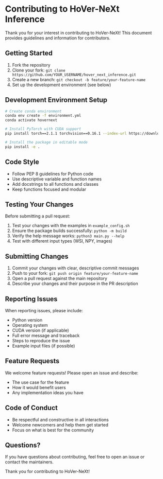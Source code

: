 # Contributing to HoVer-NeXt Inference

Thank you for your interest in contributing to HoVer-NeXt! This document provides guidelines and information for contributors.

## Getting Started

1. Fork the repository
2. Clone your fork: `git clone https://github.com/YOUR_USERNAME/hover_next_inference.git`
3. Create a new branch: `git checkout -b feature/your-feature-name`
4. Set up the development environment (see below)

## Development Environment Setup

```bash
# Create conda environment
conda env create -f environment.yml
conda activate hovernext

# Install PyTorch with CUDA support
pip install torch==2.1.1 torchvision==0.16.1 --index-url https://download.pytorch.org/whl/cu118

# Install the package in editable mode
pip install -e .
```

## Code Style

- Follow PEP 8 guidelines for Python code
- Use descriptive variable and function names
- Add docstrings to all functions and classes
- Keep functions focused and modular

## Testing Your Changes

Before submitting a pull request:

1. Test your changes with the examples in `example_config.sh`
2. Ensure the package builds successfully: `python -m build`
3. Verify the help message works: `python3 main.py --help`
4. Test with different input types (WSI, NPY, images)

## Submitting Changes

1. Commit your changes with clear, descriptive commit messages
2. Push to your fork: `git push origin feature/your-feature-name`
3. Open a pull request against the main repository
4. Describe your changes and their purpose in the PR description

## Reporting Issues

When reporting issues, please include:

- Python version
- Operating system
- CUDA version (if applicable)
- Full error message and traceback
- Steps to reproduce the issue
- Example input files (if possible)

## Feature Requests

We welcome feature requests! Please open an issue and describe:

- The use case for the feature
- How it would benefit users
- Any implementation ideas you have

## Code of Conduct

- Be respectful and constructive in all interactions
- Welcome newcomers and help them get started
- Focus on what is best for the community

## Questions?

If you have questions about contributing, feel free to open an issue or contact the maintainers.

Thank you for contributing to HoVer-NeXt!
